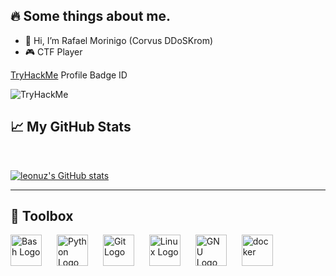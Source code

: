 ## :fire: Some things about me. 

- 👋 Hi, I’m Rafael Morinigo (Corvus DDoSKrom)
- 🎮 CTF Player  

[TryHackMe](https://tryhackme.com/r/p/CorvusDDoSKrom) Profile Badge ID  

![TryHackMe](https://tryhackme-badges.s3.amazonaws.com/CorvusDDoSKrom.png)

## &#x1f4c8; My GitHub Stats
<br>

[![leonuz's GitHub stats](https://github-readme-stats.vercel.app/api?username=corvush4ck&show_icons=true&theme=synthwave)](https://github.com/corvush4ck)

---
## :space_invader: Toolbox
<img src="https://cdn.worldvectorlogo.com/logos/bash-1.svg" style="margin-right:20px;" alt="Bash Logo" width="50" height="50"/> <img src="https://cdn.worldvectorlogo.com/logos/python-5.svg" style="margin-right:20px;" alt="Python Logo" width="50" height="50"/> <img src="https://cdn.worldvectorlogo.com/logos/github-icon-1.svg" style="margin-right:20px;" alt="Git Logo" width="50" height="50"/> <img src="https://cdn.worldvectorlogo.com/logos/linux-tux.svg" style="margin-right:20px;" alt="Linux Logo" width="50" height="50"/> <img src="https://cdn.worldvectorlogo.com/logos/gnu-4.svg" style="margin-right:20px;" alt="GNU Logo" width="50" height="50"/> <img src="https://cdn.worldvectorlogo.com/logos/docker.svg" style="margin-right:20px;" alt="docker" width="50" height="50"/>
